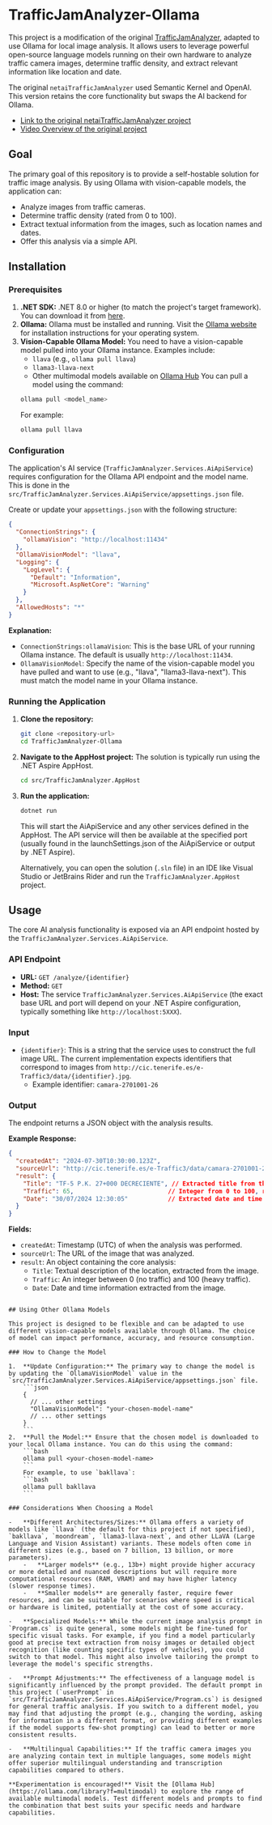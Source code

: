 # TrafficJamAnalyzer-Ollama

This project is a modification of the original [TrafficJamAnalyzer](https://aka.ms/netaitrafficjamanalyzer), adapted to use Ollama for local image analysis. It allows users to leverage powerful open-source language models running on their own hardware to analyze traffic camera images, determine traffic density, and extract relevant information like location and date.

The original `netaiTrafficJamAnalyzer` used Semantic Kernel and OpenAI. This version retains the core functionality but swaps the AI backend for Ollama.

- [Link to the original netaiTrafficJamAnalyzer project](https://aka.ms/netaitrafficjamanalyzer)
- [Video Overview of the original project](https://youtu.be/2Is_372Nvhc)

## Goal

The primary goal of this repository is to provide a self-hostable solution for traffic image analysis. By using Ollama with vision-capable models, the application can:

- Analyze images from traffic cameras.
- Determine traffic density (rated from 0 to 100).
- Extract textual information from the images, such as location names and dates.
- Offer this analysis via a simple API.

## Installation

### Prerequisites

1.  **.NET SDK:** .NET 8.0 or higher (to match the project's target framework). You can download it from [here](https://dotnet.microsoft.com/download).
2.  **Ollama:** Ollama must be installed and running. Visit the [Ollama website](https://ollama.com/) for installation instructions for your operating system.
3.  **Vision-Capable Ollama Model:** You need to have a vision-capable model pulled into your Ollama instance. Examples include:
    *   `llava` (e.g., `ollama pull llava`)
    *   `llama3-llava-next`
    *   Other multimodal models available on [Ollama Hub](https://ollama.com/library?q=&f=multimodal)
    You can pull a model using the command:
    ```bash
    ollama pull <model_name>
    ```
    For example:
    ```bash
    ollama pull llava
    ```

### Configuration

The application's AI service (`TrafficJamAnalyzer.Services.AiApiService`) requires configuration for the Ollama API endpoint and the model name. This is done in the `src/TrafficJamAnalyzer.Services.AiApiService/appsettings.json` file.

Create or update your `appsettings.json` with the following structure:

```json
{
  "ConnectionStrings": {
    "ollamaVision": "http://localhost:11434"
  },
  "OllamaVisionModel": "llava",
  "Logging": {
    "LogLevel": {
      "Default": "Information",
      "Microsoft.AspNetCore": "Warning"
    }
  },
  "AllowedHosts": "*"
}
```

**Explanation:**

*   `ConnectionStrings:ollamaVision`: This is the base URL of your running Ollama instance. The default is usually `http://localhost:11434`.
*   `OllamaVisionModel`: Specify the name of the vision-capable model you have pulled and want to use (e.g., "llava", "llama3-llava-next"). This must match the model name in your Ollama instance.

### Running the Application

1.  **Clone the repository:**
    ```bash
    git clone <repository-url>
    cd TrafficJamAnalyzer-Ollama
    ```
2.  **Navigate to the AppHost project:**
    The solution is typically run using the .NET Aspire AppHost.
    ```bash
    cd src/TrafficJamAnalyzer.AppHost
    ```
3.  **Run the application:**
    ```bash
    dotnet run
    ```
    This will start the AiApiService and any other services defined in the AppHost. The API service will then be available at the specified port (usually found in the launchSettings.json of the AiApiService or output by .NET Aspire).

    Alternatively, you can open the solution (`.sln` file) in an IDE like Visual Studio or JetBrains Rider and run the `TrafficJamAnalyzer.AppHost` project.

## Usage

The core AI analysis functionality is exposed via an API endpoint hosted by the `TrafficJamAnalyzer.Services.AiApiService`.

### API Endpoint

-   **URL:** `GET /analyze/{identifier}`
-   **Method:** `GET`
-   **Host:** The service `TrafficJamAnalyzer.Services.AiApiService` (the exact base URL and port will depend on your .NET Aspire configuration, typically something like `http://localhost:5XXX`).

### Input

-   `{identifier}`: This is a string that the service uses to construct the full image URL. The current implementation expects identifiers that correspond to images from `http://cic.tenerife.es/e-Traffic3/data/{identifier}.jpg`.
    -   Example identifier: `camara-2701001-26`

### Output

The endpoint returns a JSON object with the analysis results.

**Example Response:**

```json
{
  "createdAt": "2024-07-30T10:30:00.123Z",
  "sourceUrl": "http://cic.tenerife.es/e-Traffic3/data/camara-2701001-26.jpg",
  "result": {
    "Title": "TF-5 P.K. 27+000 DECRECIENTE", // Extracted title from the image
    "Traffic": 65,                          // Integer from 0 to 100, representing traffic density
    "Date": "30/07/2024 12:30:05"           // Extracted date and time from the image
  }
}
```

**Fields:**

-   `createdAt`: Timestamp (UTC) of when the analysis was performed.
-   `sourceUrl`: The URL of the image that was analyzed.
-   `result`: An object containing the core analysis:
    -   `Title`: Textual description of the location, extracted from the image.
    -   `Traffic`: An integer between 0 (no traffic) and 100 (heavy traffic).
    -   `Date`: Date and time information extracted from the image.
```

## Using Other Ollama Models

This project is designed to be flexible and can be adapted to use different vision-capable models available through Ollama. The choice of model can impact performance, accuracy, and resource consumption.

### How to Change the Model

1.  **Update Configuration:** The primary way to change the model is by updating the `OllamaVisionModel` value in the `src/TrafficJamAnalyzer.Services.AiApiService/appsettings.json` file.
    ```json
    {
      // ... other settings
      "OllamaVisionModel": "your-chosen-model-name"
      // ... other settings
    }
    ```
2.  **Pull the Model:** Ensure that the chosen model is downloaded to your local Ollama instance. You can do this using the command:
    ```bash
    ollama pull <your-chosen-model-name>
    ```
    For example, to use `bakllava`:
    ```bash
    ollama pull bakllava
    ```

### Considerations When Choosing a Model

-   **Different Architectures/Sizes:** Ollama offers a variety of models like `llava` (the default for this project if not specified), `bakllava`, `moondream`, `llama3-llava-next`, and other LLaVA (Large Language and Vision Assistant) variants. These models often come in different sizes (e.g., based on 7 billion, 13 billion, or more parameters).
    -   **Larger models** (e.g., 13b+) might provide higher accuracy or more detailed and nuanced descriptions but will require more computational resources (RAM, VRAM) and may have higher latency (slower response times).
    -   **Smaller models** are generally faster, require fewer resources, and can be suitable for scenarios where speed is critical or hardware is limited, potentially at the cost of some accuracy.

-   **Specialized Models:** While the current image analysis prompt in `Program.cs` is quite general, some models might be fine-tuned for specific visual tasks. For example, if you find a model particularly good at precise text extraction from noisy images or detailed object recognition (like counting specific types of vehicles), you could switch to that model. This might also involve tailoring the prompt to leverage the model's specific strengths.

-   **Prompt Adjustments:** The effectiveness of a language model is significantly influenced by the prompt provided. The default prompt in this project (`userPrompt` in `src/TrafficJamAnalyzer.Services.AiApiService/Program.cs`) is designed for general traffic analysis. If you switch to a different model, you may find that adjusting the prompt (e.g., changing the wording, asking for information in a different format, or providing different examples if the model supports few-shot prompting) can lead to better or more consistent results.

-   **Multilingual Capabilities:** If the traffic camera images you are analyzing contain text in multiple languages, some models might offer superior multilingual understanding and transcription capabilities compared to others.

**Experimentation is encouraged!** Visit the [Ollama Hub](https://ollama.com/library?f=multimodal) to explore the range of available multimodal models. Test different models and prompts to find the combination that best suits your specific needs and hardware capabilities.
